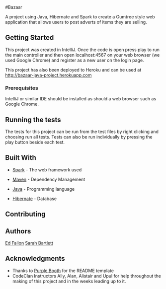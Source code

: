 #Bazaar

A project using Java, Hibernate and Spark to create a Gumtree style web application that allows users to post adverts of items they are selling.

## Getting Started

This project was created in IntelliJ. Once the code is open press play to run the main controller and then open localhost:4567 on your web browser (we used Google Chrome) and register as a new user on the login page.

This project has also been deployed to Heroku and can be used at http://bazaar-java-project.herokuapp.com

### Prerequisites

IntelliJ or similar IDE should be installed as should a web browser such as Google Chrome.

## Running the tests

The tests for this project can be run from the test files by right clicking and choosing run all tests. Tests can also be run individually by pressing the play button beside each test.


## Built With

* [Spark](http://www.sparkjava.com) - The web framework used
* [Maven](https://maven.apache.org/) - Dependency Management
* [Java](https://java.com) - Programming language

* [Hibernate](https://hibernate.org) - Database



## Contributing

## Authors

 [Ed Fallon](https://github.com/edfallon)
 [Sarah Bartlett](https://github.com/princesssarahb)


## Acknowledgments

* Thanks to [Purple Booth](https://gist.github.com/PurpleBooth/109311bb0361f32d87a2) for the README template
* CodeClan Instructors Ally, Alan, Alistair and Upul for help throughout the making of this project and in the weeks leading up to it. 
